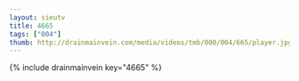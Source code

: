 ```yaml
--- 
layout: sieutv
title: 4665
tags: ["004"]
thumb: http://drainmainvein.com/media/videos/tmb/000/004/665/player.jpg
---
```

{% include drainmainvein key="4665" %} 
